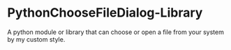# PythonChooseFileDialog-Library
A python module or library that can choose or open a file from your system by my custom style.
